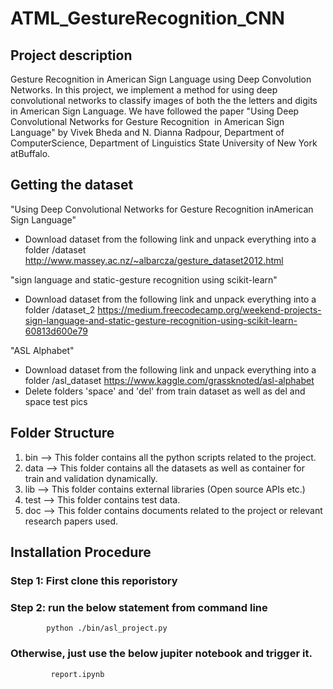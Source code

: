# ATML_GestureRecognition_CNN


## Project description

Gesture Recognition in American Sign Language using Deep Convolution Networks. In this project, we implement a method for using deep convolutional networks to classify images of both the the letters and digits​ ​in​ ​American​ ​Sign​ ​Language. We have followed the paper "Using​ ​Deep​ ​Convolutional​ ​Networks​ ​for  Gesture​ ​Recognition​ ​
in​ ​American​ ​Sign​ ​Language" by Vivek​ ​Bheda​​ ​and​​ ​​N.​ ​Dianna​ ​Radpour, Department​ ​of​ ​Computer​ ​Science,​ ​Department​ ​of​ ​Linguistics State​ ​University​ ​of​ ​New​ ​York​ ​at​ ​Buffalo.  

## Getting the dataset

"Using​ ​Deep​ ​Convolutional​ ​Networks​ ​for  Gesture​ ​Recognition​ ​in​ ​American​ ​Sign​ ​Language"
- Download dataset from the following link and unpack everything into a folder /dataset
http://www.massey.ac.nz/~albarcza/gesture_dataset2012.html

"sign language and static-gesture recognition using scikit-learn"
- Download dataset from the following link and unpack everything into a folder /dataset_2
https://medium.freecodecamp.org/weekend-projects-sign-language-and-static-gesture-recognition-using-scikit-learn-60813d600e79

"ASL Alphabet"
- Download dataset from the following link and unpack everything into a folder /asl_dataset
https://www.kaggle.com/grassknoted/asl-alphabet
- Delete folders 'space' and 'del' from train dataset as well as del and space test pics

## Folder Structure

1. bin --> This folder contains all the python scripts related to the project.
2. data --> This folder contains all the datasets as well as container for train and validation dynamically.
3. lib --> This folder contains external libraries (Open source APIs etc.)
4. test --> This folder contains test data.
5. doc --> This folder contains documents related to the project or relevant research papers used.


## Installation Procedure

### Step 1: First clone this reporistory
### Step 2: run the below statement from command line
            python ./bin/asl_project.py
            
### Otherwise, just use the below jupiter notebook and trigger it.
             report.ipynb
